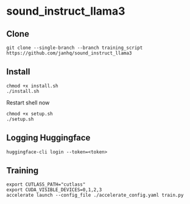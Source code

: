 # sound_instruct_llama3

## Clone

```
git clone --single-branch --branch training_script https://github.com/janhq/sound_instruct_llama3
```

## Install
```
chmod +x install.sh
./install.sh
```
Restart shell now
```
chmod +x setup.sh
./setup.sh
```

## Logging Huggingface

```
huggingface-cli login --token=<token>
```

## Training
```
export CUTLASS_PATH="cutlass"
export CUDA_VISIBLE_DEVICES=0,1,2,3
accelerate launch --config_file ./accelerate_config.yaml train.py 
```
